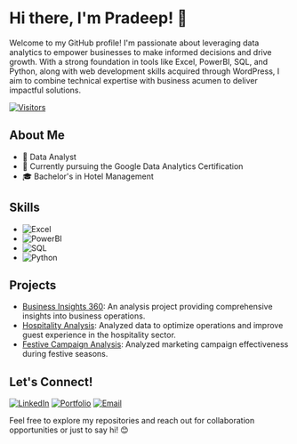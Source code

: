 # Hi there, I'm Pradeep! 👋

Welcome to my GitHub profile! I'm passionate about leveraging data analytics to empower businesses to make informed decisions and drive growth. With a strong foundation in tools like Excel, PowerBI, SQL, and Python, along with web development skills acquired through WordPress, I aim to combine technical expertise with business acumen to deliver impactful solutions.

[![Visitors](https://visitor-badge.glitch.me/badge?page_id=pradeep-the-analyst.pradeep-the-analyst)](https://github.com/pradeep-the-analyst/pradeep-the-analyst)



## About Me

- 💼 Data Analyst
- 🌱 Currently pursuing the Google Data Analytics Certification
- 🎓 Bachelor's in Hotel Management

## Skills

- ![Excel](https://img.shields.io/badge/-Excel-217346?style=flat-square&logo=microsoft-excel&logoColor=white)
- ![PowerBI](https://img.shields.io/badge/-PowerBI-F2C811?style=flat-square&logo=powerbi&logoColor=black)
- ![SQL](https://img.shields.io/badge/-SQL-4479A1?style=flat-square&logo=sql&logoColor=white)
- ![Python](https://img.shields.io/badge/-Python-3776AB?style=flat-square&logo=python&logoColor=white)

## Projects

- [Business Insights 360](https://www.linkedin.com/posts/pradeep-m-analyst_businessinsights360-powerbiproject-codebasics-activity-7150327829006577664-KrRI?utm_source=share&utm_medium=member_desktop): An analysis project providing comprehensive insights into business operations.
- [Hospitality Analysis](https://www.linkedin.com/posts/pradeep-m-analyst_datamagic-reviveinsights-codebasics-activity-7155899561398427648-r_JB?utm_source=share&utm_medium=member_desktop): Analyzed data to optimize operations and improve guest experience in the hospitality sector.
- [Festive Campaign Analysis](https://www.linkedin.com/posts/pradeep-m-analyst_dataanalytics-sqlproject-powerbi-activity-7164120449143046144-4fAw?utm_source=share&utm_medium=member_desktop): Analyzed marketing campaign effectiveness during festive seasons.

## Let's Connect!

[![LinkedIn](https://img.shields.io/badge/-LinkedIn-0077B5?style=flat-square&logo=linkedin&logoColor=white)](https://www.linkedin.com/in/pradeep-m-analyst/)
[![Portfolio](https://img.shields.io/badge/-Portfolio-333333?style=flat-square&logo=wordpress&logoColor=white)](https://codebasics.io/portfolio/Pradeep-M)
[![Email](https://img.shields.io/badge/-Email-D14836?style=flat-square&logo=gmail&logoColor=white)](mailto:pradeepm.analyst@gmail.com)

Feel free to explore my repositories and reach out for collaboration opportunities or just to say hi! 😊

